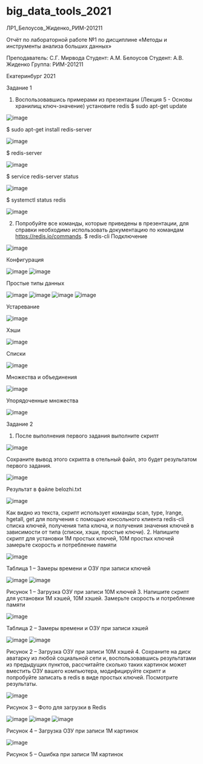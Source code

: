# big_data_tools_2021
ЛР1_Белоусов_Жиденко_РИМ-201211

Отчёт по лабораторной работе №1
по дисциплине «Методы и инструменты анализа больших данных»

Преподаватель:	С.Г. Мирвода
Студент: А.М. Белоусов
Студент: А.В. Жиденко
Группа: РИМ-201211

Екатеринбург 2021

Задание 1
1.	Воспользовавшись примерами из презентации (Лекция 5 - Основы хранилищ ключ-значение) установите redis
$ sudo apt-get update

![image](https://user-images.githubusercontent.com/84801418/144710915-53d8cf04-1ea8-4c33-9bf2-7a18f89a1e86.png)

$ sudo apt-get install redis-server

![image](https://user-images.githubusercontent.com/84801418/144710966-09cd1106-be11-410a-977f-e47587ae89e2.png)
 
$ redis-server

![image](https://user-images.githubusercontent.com/84801418/144710982-8f3894e6-81eb-44e1-9e73-9f51b19e5500.png)

$ service redis-server status
 
 ![image](https://user-images.githubusercontent.com/84801418/144710993-0e09d7ff-befe-4fa7-b16e-3731f1625230.png)

$ systemctl status redis

![image](https://user-images.githubusercontent.com/84801418/144710998-2e73e12b-cc1a-47c2-ab43-ec328aee23e0.png)
 
2.	Попробуйте все команды, которые приведены в презентации, для справки необходимо использовать документацию по командам https://redis.io/commands.
$ redis-cli
Подключение
 
 ![image](https://user-images.githubusercontent.com/84801418/144711003-1f2042e0-802b-4c94-8c58-8bcaa9fcdf35.png)

Конфигурация
 
 ![image](https://user-images.githubusercontent.com/84801418/144711010-eb7a2c2b-377b-44bc-a032-beee98d7860e.png)
![image](https://user-images.githubusercontent.com/84801418/144711014-0213529f-e93d-484e-8143-9b34a42df42c.png)
 
Простые типы данных
 
 ![image](https://user-images.githubusercontent.com/84801418/144711025-08360052-50f2-4a6c-99de-8e1c084ea189.png)
![image](https://user-images.githubusercontent.com/84801418/144711026-afae664b-f081-4297-80f7-8f41396e633e.png)
![image](https://user-images.githubusercontent.com/84801418/144711030-b83c598e-fe73-455f-936e-5f629255c23f.png)
![image](https://user-images.githubusercontent.com/84801418/144711032-d69e3553-f5f2-4b92-9a93-e18f7999f21a.png)
 
Устаревание
 
 ![image](https://user-images.githubusercontent.com/84801418/144711041-479bd63e-e6a6-4624-ad98-140fc5892d8e.png)

Хэши
 
 ![image](https://user-images.githubusercontent.com/84801418/144711049-8f1aab06-30f1-433b-8aa7-bfc8df3889fb.png)

Списки
 
 ![image](https://user-images.githubusercontent.com/84801418/144711051-ee9c89b5-4427-41c3-9ddb-edf12c9e4c85.png)

Множества и объединения
 
 ![image](https://user-images.githubusercontent.com/84801418/144711055-b7d90ec5-bc27-4930-8f15-6d724a94b8c0.png)

Упорядоченные множества
 
 ![image](https://user-images.githubusercontent.com/84801418/144711058-d708b687-4323-44a8-bc94-254392d7744d.png)

Задание 2
1.	После выполнения первого задания выполните скрипт
 
 ![image](https://user-images.githubusercontent.com/84801418/144711062-2c99cb8e-46f5-47a1-ae80-a8cdda9782d9.png)

Сохраните вывод этого скрипта в отельный файл, это будет результатом первого задания.
 
 ![image](https://user-images.githubusercontent.com/84801418/144711068-47dcb828-93f2-4cb9-91c2-e68b26c527bd.png)

Результат в файле belozhi.txt
 
 ![image](https://user-images.githubusercontent.com/84801418/144711074-fe5c2f27-7871-414f-9216-2b766b0be68d.png)

Как видно из текста, скрипт использует команды scan, type, lrange, hgetall, get для получения с помощью консольного клиента redis-cli списка ключей, получения типа ключа, и получения значения ключей в зависимости от типа (списки, хэши, простые ключи).
2.	Напишите скрипт для установки 1М простых ключей, 10М простых ключей замерьте скорость и потребление памяти
 
 ![image](https://user-images.githubusercontent.com/84801418/144711089-35c8501b-8841-46ae-8dc6-6bbd67cbf7b5.png)

Таблица 1 – Замеры времени и ОЗУ при записи ключей

![image](https://user-images.githubusercontent.com/84801418/144711144-115b4e3b-282d-427b-a09a-ec5fbe2d46ad.png)
 ![image](https://user-images.githubusercontent.com/84801418/144711154-e4e84094-9bee-442d-959c-04452e30f824.png)

Рисунок 1 – Загрузка ОЗУ при записи 10М ключей
3.	Напишите скрипт для установки 1М хэшей, 10М хэшей. Замерьте скорость и потребление памяти
 
 ![image](https://user-images.githubusercontent.com/84801418/144711172-0a341ed9-da26-4731-a6b8-15da6bbad22e.png)

Таблица 2 – Замеры времени и ОЗУ при записи хэшей

![image](https://user-images.githubusercontent.com/84801418/144711175-b8d69e83-3a51-4e97-8d2d-744c3065d924.png)
 ![image](https://user-images.githubusercontent.com/84801418/144711178-8748f015-77e0-421d-820e-47acf1910da2.png)

Рисунок 2 – Загрузка ОЗУ при записи 10М хэшей
4.	Сохраните на диск аватарку из любой социальной сети и, воспользовавшись результатами из предыдущих пунктов, рассчитайте сколько таких картинок может вместить ОЗУ вашего компьютера, модифицируйте скрипт и попробуйте записать в redis в виде простых ключей. Посмотрите результаты.
 
 ![image](https://user-images.githubusercontent.com/84801418/144711182-df0bf6c3-f3ff-4c60-a976-588dec79c596.png)

Рисунок 3 – Фото для загрузки в Redis
 
 ![image](https://user-images.githubusercontent.com/84801418/144711190-7f050500-4d49-420d-b585-b63df82d4e29.png)
![image](https://user-images.githubusercontent.com/84801418/144711214-bf464e8c-7ab3-4832-a531-a8d6cfcb0389.png)
![image](https://user-images.githubusercontent.com/84801418/144711217-28b8e5fb-2387-42bc-9d3b-ad1f8bdde7bf.png)
 
Рисунок 4 – Загрузка ОЗУ при записи 1М картинок
 
 ![image](https://user-images.githubusercontent.com/84801418/144711219-4197b783-8554-4f8f-a77e-ea7fcbc9dd2b.png)

Рисунок 5 – Ошибка при записи 1М картинок
